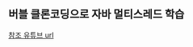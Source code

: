 ## 버블 클론코딩으로 자바 멀티스레드 학습
<a href="https://www.youtube.com/watch?v=5Zh7P-9qFO0&list=PL93mKxaRDidGqGOsNQ1DqTwB0xA_ON-nY"> 참조 유튜브 url </a>